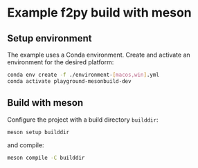 # Example f2py build with meson

## Setup environment

The example uses a Conda environment. Create and activate an environment for the desired platform:

```sh
conda env create -f ./environment-[macos,win].yml
conda activate playground-mesonbuild-dev
```

## Build with meson

Configure the project with a build directory `builddir`:

```sh
meson setup builddir
```

and compile:

```sh
meson compile -C builddir
```
